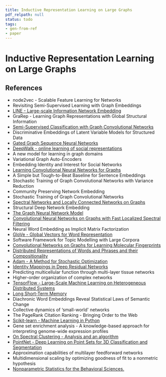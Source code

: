 ```yaml
---
title: Inductive Representation Learning on Large Graphs
pdf_relpath: null
status: todo
tags:
- gen-from-ref
- paper
---
```


# Inductive Representation Learning on Large Graphs

## References

- node2vec - Scalable Feature Learning for Networks
- Revisiting Semi-Supervised Learning with Graph Embeddings
- [LINE - Large-scale Information Network Embedding](./line-large-scale-information-network-embedding.md)
- GraRep - Learning Graph Representations with Global Structural Information
- [Semi-Supervised Classification with Graph Convolutional Networks](./semi-supervised-classification-with-graph-convolutional-networks.md)
- Discriminative Embeddings of Latent Variable Models for Structured Data
- [Gated Graph Sequence Neural Networks](./gated-graph-sequence-neural-networks.md)
- [DeepWalk - online learning of social representations](./deepwalk-online-learning-of-social-representations.md)
- A new model for learning in graph domains
- Variational Graph Auto-Encoders
- Embedding Identity and Interest for Social Networks
- [Learning Convolutional Neural Networks for Graphs](./learning-convolutional-neural-networks-for-graphs.md)
- A Simple but Tough-to-Beat Baseline for Sentence Embeddings
- Stochastic Training of Graph Convolutional Networks with Variance Reduction
- Community Preserving Network Embedding
- Stochastic Training of Graph Convolutional Networks
- [Spectral Networks and Locally Connected Networks on Graphs](./spectral-networks-and-locally-connected-networks-on-graphs.md)
- Structural Deep Network Embedding
- [The Graph Neural Network Model](./the-graph-neural-network-model.md)
- [Convolutional Neural Networks on Graphs with Fast Localized Spectral Filtering](./convolutional-neural-networks-on-graphs-with-fast-localized-spectral-filtering.md)
- Neural Word Embedding as Implicit Matrix Factorization
- [GloVe - Global Vectors for Word Representation](./glove-global-vectors-for-word-representation.md)
- Software Framework for Topic Modelling with Large Corpora
- [Convolutional Networks on Graphs for Learning Molecular Fingerprints](./convolutional-networks-on-graphs-for-learning-molecular-fingerprints.md)
- [Distributed Representations of Words and Phrases and their Compositionality](./distributed-representations-of-words-and-phrases-and-their-compositionality.md)
- [Adam - A Method for Stochastic Optimization](./adam-a-method-for-stochastic-optimization.md)
- [Identity Mappings in Deep Residual Networks](./identity-mappings-in-deep-residual-networks.md)
- Predicting multicellular function through multi-layer tissue networks
- Higher-order organization of complex networks
- [TensorFlow - Large-Scale Machine Learning on Heterogeneous Distributed Systems](./tensorflow-large-scale-machine-learning-on-heterogeneous-distributed-systems.md)
- [Long Short-Term Memory](./long-short-term-memory.md)
- Diachronic Word Embeddings Reveal Statistical Laws of Semantic Change
- Collective dynamics of ‘small-world' networks
- The PageRank Citation Ranking - Bringing Order to the Web
- [Scikit-learn - Machine Learning in Python](./scikit-learn-machine-learning-in-python.md)
- Gene set enrichment analysis - A knowledge-based approach for interpreting genome-wide expression profiles
- [On Spectral Clustering - Analysis and an algorithm](./on-spectral-clustering-analysis-and-an-algorithm.md)
- [PointNet - Deep Learning on Point Sets for 3D Classification and Segmentation](./pointnet-deep-learning-on-point-sets-for-3d-classification-and-segmentation.md)
- Approximation capabilities of multilayer feedforward networks
- Multidimensional scaling by optimizing goodness of fit to a nonmetric hypothesis
- [Nonparametric Statistics for the Behavioral Sciences.](./nonparametric-statistics-for-the-behavioral-sciences.md)
